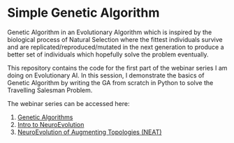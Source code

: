 # Simple Genetic Algorithm

Genetic Algorithm in an Evolutionary Algorithm which is inspired by the biological process of Natural Selection where the fittest individuals survive and are replicated/reproduced/mutated in the next generation to produce a better set of individuals which hopefully solve the problem eventually.

This repository contains the code for the first part of the webinar series I am doing on Evolutionary AI. In this session, I demonstrate the basics of Genetic Algorithm by writing the GA from scratch in Python to solve the Travelling Salesman Problem.

The webinar series can be accessed here:
1. [Genetic Algorithms](https://www.meetup.com/Disrupt-4-0/events/271033356/)
2. [Intro to NeuroEvolution](https://www.meetup.com/Disrupt-4-0/events/zfsxrrybcjbbc/)
3. [NeuroEvolution of Augmenting Topologies (NEAT)](https://www.meetup.com/Disrupt-4-0/events/271212059/)